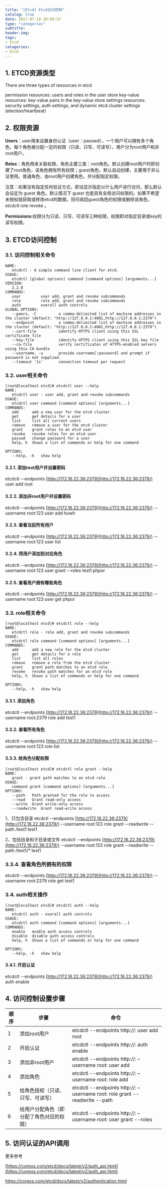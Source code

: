 ```yaml
---
title: "[Etcd] Etcd访问控制"
catalog: true
date: 2017-07-10 10:50:57
type: "categories"
subtitle:
header-img: 
tags:
- Etcd
catagories:
- Etcd
---
```


## 1. ETCD资源类型

There are three types of resources in etcd

permission resources: users and roles in the user store
key-value resources: key-value pairs in the key-value store
settings resources: security settings, auth settings, and dynamic etcd cluster settings (election/heartbeat)

## 2. 权限资源

**Users**：user用来设置身份认证（user：passwd），一个用户可以拥有多个角色，每个角色被分配一定的权限（只读、只写、可读写），用户分为root用户和非root用户。

**Roles**：角色用来关联权限，角色主要三类：root角色。默认创建root用户时即创建了root角色，该角色拥有所有权限；guest角色，默认自动创建，主要用于非认证使用。普通角色，由root用户创建角色，并分配指定权限。

注意：如果没有指定任何验证方式，即没显示指定以什么用户进行访问，那么默认会设定为 guest 角色。默认情况下 guest 也是具有全局访问权限的。如果不希望未授权就获取或修改etcd的数据，则可收回guest角色的权限或删除该角色，etcdctl role revoke 。

**Permissions**:权限分为只读、只写、可读写三种权限，权限即对指定目录或key的读写权限。

## 3. ETCD访问控制

### 3.1. 访问控制相关命令

```shell
NAME:
   etcdctl - A simple command line client for etcd.
USAGE:
   etcdctl [global options] command [command options] [arguments...]
VERSION:
   2.2.0
COMMANDS:
   user         user add, grant and revoke subcommands
   role         role add, grant and revoke subcommands
   auth         overall auth controls  
GLOBAL OPTIONS:
   --peers, -C          a comma-delimited list of machine addresses in the cluster (default: "http://127.0.0.1:4001,http://127.0.0.1:2379")
   --endpoint           a comma-delimited list of machine addresses in the cluster (default: "http://127.0.0.1:4001,http://127.0.0.1:2379")
   --cert-file          identify HTTPS client using this SSL certificate file
   --key-file           identify HTTPS client using this SSL key file
   --ca-file            verify certificates of HTTPS-enabled servers using this CA bundle
   --username, -u       provide username[:password] and prompt if password is not supplied.
   --timeout '1s'       connection timeout per request
```

### 3.2. user相关命令

```shell
[root@localhost etcd]# etcdctl user --help
NAME:
   etcdctl user - user add, grant and revoke subcommands
USAGE:
   etcdctl user command [command options] [arguments...]
COMMANDS:
   add      add a new user for the etcd cluster
   get      get details for a user
   list     list all current users
   remove   remove a user for the etcd cluster
   grant    grant roles to an etcd user
   revoke   revoke roles for an etcd user
   passwd   change password for a user
   help, h  Shows a list of commands or help for one command
    
OPTIONS:
   --help, -h   show help
```

#### 3.2.1. 添加root用户并设置密码

etcdctl --endpoints [http://172.16.22.36:2379](http://172.16.22.36:2379/) user add root

#### 3.2.2. 添加非root用户并设置密码

etcdctl --endpoints [http://172.16.22.36:2379](http://172.16.22.36:2379/) --username root:123 user add huwh

#### 3.2.3. 查看当前所有用户

etcdctl --endpoints [http://172.16.22.36:2379](http://172.16.22.36:2379/) --username root:123 user list

#### 3.2.4. 将用户添加到对应角色

etcdctl --endpoints [http://172.16.22.36:2379](http://172.16.22.36:2379/) --username root:123 user grant --roles test1 phpor

#### 3.2.5. 查看用户拥有哪些角色

etcdctl --endpoints [http://172.16.22.36:2379](http://172.16.22.36:2379/) --username root:123 user get phpor

### 3.3. role相关命令

```shell
[root@localhost etcd]# etcdctl role --help
NAME:
   etcdctl role - role add, grant and revoke subcommands
USAGE:
   etcdctl role command [command options] [arguments...]
COMMANDS:
   add      add a new role for the etcd cluster
   get      get details for a role
   list     list all roles
   remove   remove a role from the etcd cluster
   grant    grant path matches to an etcd role
   revoke   revoke path matches for an etcd role
   help, h  Shows a list of commands or help for one command
    
OPTIONS:
   --help, -h   show help
```

#### 3.3.1. 添加角色

etcdctl --endpoints [http://172.16.22.36:2379](http://172.16.22.36:2379/) --username root:2379 role add test1

#### 3.3.2. 查看所有角色

etcdctl --endpoints [http://172.16.22.36:2379](http://172.16.22.36:2379/) --username root:123 role list

#### 3.3.3. 给角色分配权限

```shell
[root@localhost etcd]# etcdctl role grant --help
NAME:
   grant - grant path matches to an etcd role
USAGE:
   command grant [command options] [arguments...]
OPTIONS:
   --path   Path granted for the role to access
   --read   Grant read-only access
   --write  Grant write-only access
   --readwrite  Grant read-write access
```

1、只包含目录
etcdctl --endpoints [http://172.16.22.36:2379](http://172.16.22.36:2379/) --username root:123 role grant --readwrite --path /test1 test1

2、包括目录和子目录或文件 
etcdctl --endpoints [http://172.16.22.36:2379](http://172.16.22.36:2379/) --username root:123 role grant --readwrite --path /test1/* test1

### 3.3.4. 查看角色所拥有的权限

etcdctl --endpoints [http://172.16.22.36:2379](http://172.16.22.36:2379/) --username root:2379 role get test1

### 3.4. auth相关操作

```shell
[root@localhost etcd]# etcdctl auth --help
NAME:
   etcdctl auth - overall auth controls
USAGE:
   etcdctl auth command [command options] [arguments...]
COMMANDS:
   enable   enable auth access controls
   disable  disable auth access controls
   help, h  Shows a list of commands or help for one command
    
OPTIONS:
   --help, -h   show help
```

#### 3.4.1. 开启认证

etcdctl --endpoints [http://172.16.22.36:2379](http://172.16.22.36:2379/) auth enable

## 4. 访问控制设置步骤

| 顺序   | 步骤                   | 命令                                       |
| ---- | -------------------- | ---------------------------------------- |
| 1    | 添加root用户             | etcdctl --endpoints http://<ip>:<port> user add root |
| 2    | 开启认证                 | etcdctl --endpoints http://<ip>:<port> auth enable |
| 3    | 添加非root用户            | etcdctl --endpoints http://<ip>:<port> –username root:<passwd> user add <user> |
| 4    | 添加角色                 | etcdctl --endpoints http://<ip>:<port> –username root:<passwd> role add <role> |
| 5    | 给角色授权（只读、只写、可读写）     | etcdctl --endpoints http://<ip>:<port> –username root:<passwd> role grant --readwrite --path <path> <role> |
| 6    | 给用户分配角色（即分配了角色对应的权限） | etcdctl --endpoints http://<ip>:<port> –username root:<passwd> user grant --roles <role> <user> |

## 5. 访问认证的API调用

更多参考

[https://coreos.com/etcd/docs/latest/v2/auth_api.html](https://coreos.com/etcd/docs/latest/v2/auth_api.html)

https://coreos.com/etcd/docs/latest/v2/authentication.html
